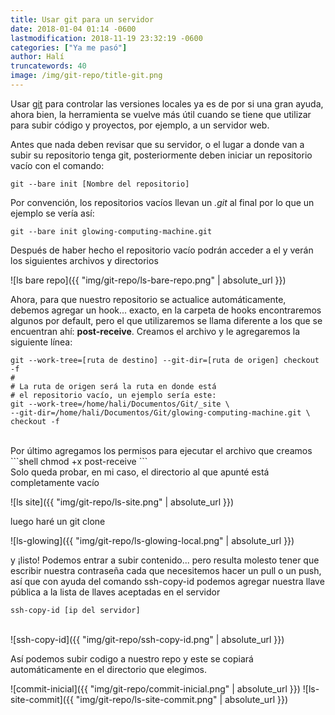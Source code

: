 ```yaml
---
title: Usar git para un servidor
date: 2018-01-04 01:14 -0600
lastmodification: 2018-11-19 23:32:19 -0600
categories: ["Ya me pasó"]
author: Halí
truncatewords: 40
image: /img/git-repo/title-git.png
---
```


Usar [git](https://git-scm.com) para controlar las versiones locales
ya es de por si una gran ayuda, ahora bien, la herramienta se vuelve más útil cuando
se tiene que utilizar para subir código y proyectos, por ejemplo, a un servidor web.

Antes que nada deben revisar que su servidor, o el lugar a donde van a subir su repositorio
tenga git, posteriormente deben iniciar un repositorio vacío con el comando:
```shell
git --bare init [Nombre del repositorio]
```
Por convención, los repositorios vacíos llevan un *.git* al final por lo que un ejemplo se
vería así:
```shell
git --bare init glowing-computing-machine.git
```

Después de haber hecho el repositorio vacío podrán acceder a el y verán los siguientes archivos
y directorios

![ls bare repo]({{ "img/git-repo/ls-bare-repo.png" | absolute_url }})

Ahora, para que nuestro repositorio se actualice automáticamente, debemos agregar un hook...
exacto, en la carpeta de hooks encontraremos algunos por default, pero el que utilizaremos se
llama diferente a los que se encuentran ahí: **post-receive**.
Creamos el archivo y le agregaremos la siguiente línea:
```shell
git --work-tree=[ruta de destino] --git-dir=[ruta de origen] checkout -f
#
# La ruta de origen será la ruta en donde está
# el repositorio vacío, un ejemplo sería este:
git --work-tree=/home/hali/Documentos/Git/_site \
--git-dir=/home/hali/Documentos/Git/glowing-computing-machine.git \
checkout -f
```
<br>
Por último agregamos los permisos para ejecutar el archivo que creamos
```shell
chmod +x post-receive
```
<br>
Solo queda probar, en mi caso, el directorio al que apunté está completamente vacío

![ls site]({{ "img/git-repo/ls-site.png" | absolute_url }})

luego haré un git clone

![ls-glowing]({{ "img/git-repo/ls-glowing-local.png" | absolute_url }})

y ¡listo! Podemos entrar a subir contenido... pero resulta molesto tener que escribir nuestra contraseña cada
que necesitemos hacer un pull o un push, así que con ayuda del comando ssh-copy-id podemos agregar
nuestra llave pública a la lista de llaves aceptadas en el servidor
```shell
ssh-copy-id [ip del servidor]
```
<br>
![ssh-copy-id]({{ "img/git-repo/ssh-copy-id.png" | absolute_url }})

Así podemos subir codigo a nuestro repo y este se copiará automáticamente en el directorio que elegimos.

![commit-inicial]({{ "img/git-repo/commit-inicial.png" | absolute_url }})
![ls-site-commit]({{ "img/git-repo/ls-site-commit.png" | absolute_url }})
